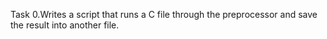 Task 0.Writes a script that runs a C file through the preprocessor and save the result into another file.
